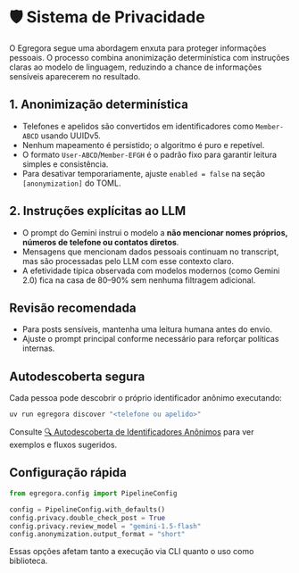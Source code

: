 # 🛡️ Sistema de Privacidade

O Egregora segue uma abordagem enxuta para proteger informações pessoais. O
processo combina anonimização determinística com instruções claras ao modelo de
linguagem, reduzindo a chance de informações sensíveis aparecerem no resultado.

## 1. Anonimização determinística

- Telefones e apelidos são convertidos em identificadores como `Member-ABCD`
  usando UUIDv5.
- Nenhum mapeamento é persistido; o algoritmo é puro e repetível.
- O formato `User-ABCD`/`Member-EFGH` é o padrão fixo para garantir leitura
  simples e consistência.
- Para desativar temporariamente, ajuste `enabled = false` na seção `[anonymization]` do TOML.

## 2. Instruções explícitas ao LLM

- O prompt do Gemini instrui o modelo a **não mencionar nomes próprios, números
  de telefone ou contatos diretos**.
- Mensagens que mencionam dados pessoais continuam no transcript, mas são
  processadas pelo LLM com esse contexto claro.
- A efetividade típica observada com modelos modernos (como Gemini 2.0) fica na
  casa de 80–90% sem nenhuma filtragem adicional.

## Revisão recomendada

- Para posts sensíveis, mantenha uma leitura humana antes do envio.
- Ajuste o prompt principal conforme necessário para reforçar políticas internas.

## Autodescoberta segura

Cada pessoa pode descobrir o próprio identificador anônimo executando:

```bash
uv run egregora discover "<telefone ou apelido>"
```

Consulte [🔍 Autodescoberta de Identificadores Anônimos](discover.md) para ver
exemplos e fluxos sugeridos.

## Configuração rápida

```python
from egregora.config import PipelineConfig

config = PipelineConfig.with_defaults()
config.privacy.double_check_post = True
config.privacy.review_model = "gemini-1.5-flash"
config.anonymization.output_format = "short"
```

Essas opções afetam tanto a execução via CLI quanto o uso como biblioteca.
